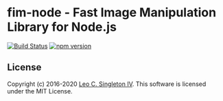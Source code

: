 # fim-node - Fast Image Manipulation Library for Node.js

[![Build Status](https://dev.azure.com/leosingleton/fim-node/_apis/build/status/leosingleton.fim-node?branchName=master)](https://dev.azure.com/leosingleton/fim-node/_build/latest?definitionId=8&branchName=master)
[![npm version](https://badge.fury.io/js/%40leosingleton%2Ffim-node.svg)](https://badge.fury.io/js/%40leosingleton%2Ffim-node)

## License
Copyright (c) 2016-2020 [Leo C. Singleton IV](https://www.leosingleton.com/).
This software is licensed under the MIT License.

